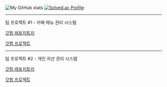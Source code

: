 ![My GitHub stats](https://github-readme-stats.vercel.app/api?username=Kimgooner)
[![Solved.ac Profile](http://mazassumnida.wtf/api/v2/generate_badge?boj=whitedoggy)](https://solved.ac/whitedoggy/)

---

팀 프로젝트 #1 - 카페 메뉴 관리 시스템

[깃헙 레포지토리](https://github.com/prgrms-be-devcourse/NBE6-8-1-Thirteam)

[깃험 프로젝트](https://github.com/users/Kimgooner/projects/3)

---

팀 프로젝트 #2 - 개인 자산 관리 시스템

[깃헙 레포지토리](https://github.com/prgrms-be-devcourse/NBE6-8-2-Team02)

[깃헙 프로젝트](https://github.com/orgs/prgrms-be-devcourse/projects/235) 
